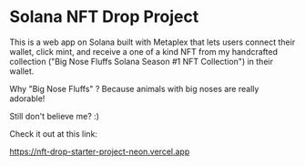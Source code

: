 # Solana NFT Drop Project

This is a web app on Solana built with Metaplex that lets users connect their wallet, click mint, and receive a one of a kind NFT from my handcrafted collection ("Big Nose Fluffs Solana Season #1 NFT Collection") in their wallet. 

Why "Big Nose Fluffs" ? Because animals with big noses are really adorable!

Still don't believe me? :)

Check it out at this link:

https://nft-drop-starter-project-neon.vercel.app



